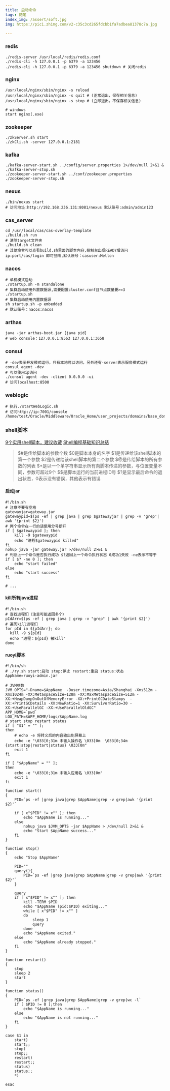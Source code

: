 ```yaml
---
title: 启动命令
tags: 随笔
index_img: /assert/soft.jpg
img: https://pic1.zhimg.com/v2-c35c3cd265fdcbb1fa7adbea81378c7a.jpg

---
```


### redis

```shell
./redis-server /usr/local/redis/redis.conf
./redis-cli -h 127.0.0.1 -p 6379 -a 123456
./redis-cli -h 127.0.0.1 -p 6379 -a 123456 shutdown # 关闭redis
```

### nginx

```shell
/usr/local/nginx/sbin/nginx -s reload
/usr/local/nginx/sbin/nginx -s quit # (正常退出，保存相关信息)
/usr/local/nginx/sbin/nginx -s stop # (立即退出，不保存相关信息)

# windows
start nginx(.exe)

```

### zookeeper

```shell
./zkServer.sh start
./zkCli.sh -server 127.0.0.1:2181
```

### kafka

```shell
./kafka-server-start.sh ../config/server.properties 1>/dev/null 2>&1 &
./kafka-server-stop.sh
./zookeeper-server-start.sh ../conf/zookeeper.properties
./zookeeper-server-stop.sh
```

### nexus

```shell
./bin/nexus start
# 访问地址:http://192.168.236.131:8081/nexus 默认账号:admin/admin123
```

### cas_server

```shell
cd /usr/local/cas/cas-overlay-template
./build.sh run
# 清除target文件夹
./build.sh clean
# 其他命令可以查看build.sh里面的脚本内容,控制台出现READY后访问ip:port/cas/login 即可登陆,默认账号：casuser:Mellon
```

### nacos

```shell
# 单机模式启动
./startup.sh -m standalone
# 集群启动使用外置数据源,需要配置cluster.conf且节点数量要>=3
./startup.sh
# 集群启动使用内置数据源
sh startup.sh -p embedded
# 默认账号：nacos:nacos
```

### arthas

```shell
java -jar arthas-boot.jar [java pid]
# web console：127.0.0.1:8563 127.0.0.1:3658
```

### consul

```shell
# -dev表示开发模式运行，只有本地可以访问，另外还有-server表示服务模式运行
consul agent -dev
# 可以使用ip访问
./consul agent -dev -client 0.0.0.0 -ui
# 访问localhost:8500
```

### weblogic

```shell
# 执行./startWebLogic.sh
# 访问http://ip:7001/console
/home/test/Oracle/Middleware/Oracle_Home/user_projects/domains/base_domain/bin
```

### shell脚本

[9个实用shell脚本，建议收藏](https://mp.weixin.qq.com/s/KhCmbC5UPuRgmqGX-uOJCw)
[Shell编程基础知识总结](https://javaguide.cn/cs-basics/operating-system/shell-intro.html)

>$#是传给脚本的参数个数
$0是脚本本身的名字
$1是传递给该shell脚本的第一个参数
$2是传递给该shell脚本的第二个参数
$@是传给脚本的所有参数的列表
$\*是以一个单字符串显示所有向脚本传递的参数，与位置变量不同，参数可超过9个
$$是脚本运行的当前进程ID号
$?是显示最后命令的退出状态，0表示没有错误，其他表示有错误

#### 启动jar
```shell
#!/bin.sh
# 注意不要有空格
gatewayjar=gateway.jar
gatewaypid=$(ps -ef | grep java | grep $gatewayjar | grep -v 'grep'| awk '{print $2}')
# 两个命令在一行的话使用分号断开
if [ $gatewaypid ]; then
	kill -9 $gatewaypid
	echo "进程$gatewaypid killed"
fi
nohup java -jar gateway.jar >/dev/null 2>&1 &
# 判断上一个命令是否执行成功 $?返回上一个命令执行状态 0成功1失败 -ne表示不等于
if [ $? -ne 0 ]; then
	echo "start failed"
else
	echo "start success"
fi

# ...
```

#### kill所有java进程
```shell
#!/bin.sh
# 查找进程们（注意可能返回多个）
pIdArr=$(ps -ef | grep java | grep -v "grep" | awk '{print $2}')
# 遍历kill进程们
for pId in ${pIdArr}; do
  kill -9 ${pId}
  echo "进程：${pId} 被kill"
done
```
#### ruoyi脚本
```shell
#!/bin/sh
# ./ry.sh start:启动 stop:停止 restart:重启 status:状态
AppName=ruoyi-admin.jar

# JVM参数
JVM_OPTS="-Dname=$AppName  -Duser.timezone=Asia/Shanghai -Xms512m -Xmx1024m -XX:MetaspaceSize=128m -XX:MaxMetaspaceSize=512m -XX:+HeapDumpOnOutOfMemoryError -XX:+PrintGCDateStamps  -XX:+PrintGCDetails -XX:NewRatio=1 -XX:SurvivorRatio=30 -XX:+UseParallelGC -XX:+UseParallelOldGC"
APP_HOME=`pwd`
LOG_PATH=$APP_HOME/logs/$AppName.log
# start stop restart status
if [ "$1" = "" ];
then
	# echo -e 将转义后的内容输出到屏幕上
    echo -e "\033[0;31m 未输入操作名 \033[0m  \033[0;34m {start|stop|restart|status} \033[0m"
    exit 1
fi

if [ "$AppName" = "" ];
then
    echo -e "\033[0;31m 未输入应用名 \033[0m"
    exit 1
fi

function start()
{
    PID=`ps -ef |grep java|grep $AppName|grep -v grep|awk '{print $2}'`

	if [ x"$PID" != x"" ]; then
	    echo "$AppName is running..."
	else
		nohup java $JVM_OPTS -jar $AppName > /dev/null 2>&1 &
		echo "Start $AppName success..."
	fi
}

function stop()
{
    echo "Stop $AppName"

	PID=""
	query(){
		PID=`ps -ef |grep java|grep $AppName|grep -v grep|awk '{print $2}'`
	}

	query
	if [ x"$PID" != x"" ]; then
		kill -TERM $PID
		echo "$AppName (pid:$PID) exiting..."
		while [ x"$PID" != x"" ]
		do
			sleep 1
			query
		done
		echo "$AppName exited."
	else
		echo "$AppName already stopped."
	fi
}

function restart()
{
    stop
    sleep 2
    start
}

function status()
{
    PID=`ps -ef |grep java|grep $AppName|grep -v grep|wc -l`
    if [ $PID != 0 ];then
        echo "$AppName is running..."
    else
        echo "$AppName is not running..."
    fi
}

case $1 in
    start)
    start;;
    stop)
    stop;;
    restart)
    restart;;
    status)
    status;;
    *)

esac

```

